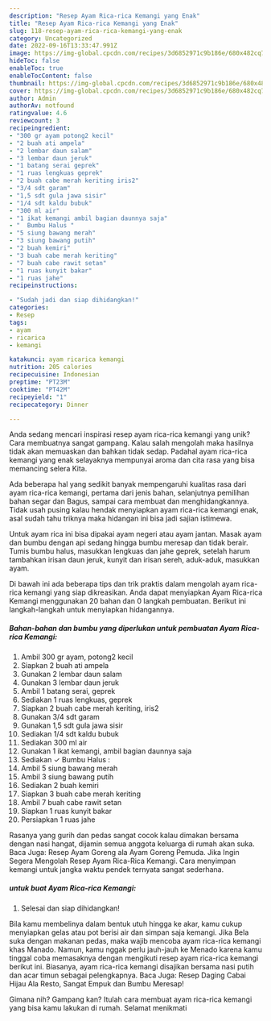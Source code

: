 ```yaml
---
description: "Resep Ayam Rica-rica Kemangi yang Enak"
title: "Resep Ayam Rica-rica Kemangi yang Enak"
slug: 118-resep-ayam-rica-rica-kemangi-yang-enak
category: Uncategorized
date: 2022-09-16T13:33:47.991Z
image: https://img-global.cpcdn.com/recipes/3d6852971c9b186e/680x482cq70/ayam-rica-rica-kemangi-foto-resep-utama.jpg
hideToc: false
enableToc: true
enableTocContent: false
thumbnail: https://img-global.cpcdn.com/recipes/3d6852971c9b186e/680x482cq70/ayam-rica-rica-kemangi-foto-resep-utama.jpg
cover: https://img-global.cpcdn.com/recipes/3d6852971c9b186e/680x482cq70/ayam-rica-rica-kemangi-foto-resep-utama.jpg
author: Admin
authorAv: notfound
ratingvalue: 4.6
reviewcount: 3
recipeingredient:
- "300 gr ayam potong2 kecil"
- "2 buah ati ampela"
- "2 lembar daun salam"
- "3 lembar daun jeruk"
- "1 batang serai geprek"
- "1 ruas lengkuas geprek"
- "2 buah cabe merah keriting iris2"
- "3/4 sdt garam"
- "1,5 sdt gula jawa sisir"
- "1/4 sdt kaldu bubuk"
- "300 ml air"
- "1 ikat kemangi ambil bagian daunnya saja"
- "  Bumbu Halus "
- "5 siung bawang merah"
- "3 siung bawang putih"
- "2 buah kemiri"
- "3 buah cabe merah keriting"
- "7 buah cabe rawit setan"
- "1 ruas kunyit bakar"
- "1 ruas jahe"
recipeinstructions:

- "Sudah jadi dan siap dihidangkan!"
categories:
- Resep
tags:
- ayam
- ricarica
- kemangi

katakunci: ayam ricarica kemangi 
nutrition: 205 calories
recipecuisine: Indonesian
preptime: "PT23M"
cooktime: "PT42M"
recipeyield: "1"
recipecategory: Dinner

---
```





Anda sedang mencari inspirasi resep ayam rica-rica kemangi yang unik? Cara membuatnya sangat gampang. Kalau salah mengolah maka hasilnya tidak akan memuaskan dan bahkan tidak sedap. Padahal ayam rica-rica kemangi yang enak selayaknya mempunyai aroma dan cita rasa yang bisa memancing selera Kita.





Ada beberapa hal yang sedikit banyak mempengaruhi kualitas rasa dari ayam rica-rica kemangi, pertama dari jenis bahan, selanjutnya pemilihan bahan segar dan Bagus, sampai cara membuat dan menghidangkannya. Tidak usah pusing kalau hendak menyiapkan ayam rica-rica kemangi enak,      asal sudah tahu triknya maka hidangan ini bisa jadi sajian istimewa.














Untuk ayam rica ini bisa dipakai ayam negeri atau ayam jantan. Masak ayam dan bumbu dengan api sedang hingga bumbu meresap dan tidak berair. Tumis bumbu halus, masukkan lengkuas dan jahe geprek, setelah harum tambahkan irisan daun jeruk, kunyit dan irisan sereh, aduk-aduk, masukkan ayam.






Di bawah ini ada beberapa tips dan trik praktis dalam mengolah ayam rica-rica kemangi yang siap dikreasikan. Anda dapat menyiapkan Ayam Rica-rica Kemangi menggunakan 20 bahan dan 0 langkah pembuatan. Berikut ini langkah-langkah untuk menyiapkan hidangannya.

<!--inarticleads1-->

##### Bahan-bahan dan bumbu yang diperlukan untuk pembuatan Ayam Rica-rica Kemangi:

1. Ambil 300 gr ayam, potong2 kecil
1. Siapkan 2 buah ati ampela
1. Gunakan 2 lembar daun salam
1. Gunakan 3 lembar daun jeruk
1. Ambil 1 batang serai, geprek
1. Sediakan 1 ruas lengkuas, geprek
1. Siapkan 2 buah cabe merah keriting, iris2
1. Gunakan 3/4 sdt garam
1. Gunakan 1,5 sdt gula jawa sisir
1. Sediakan 1/4 sdt kaldu bubuk
1. Sediakan 300 ml air
1. Gunakan 1 ikat kemangi, ambil bagian daunnya saja
1. Sediakan  ✓ Bumbu Halus :
1. Ambil 5 siung bawang merah
1. Ambil 3 siung bawang putih
1. Sediakan 2 buah kemiri
1. Siapkan 3 buah cabe merah keriting
1. Ambil 7 buah cabe rawit setan
1. Siapkan 1 ruas kunyit bakar
1. Persiapkan 1 ruas jahe


Rasanya yang gurih dan pedas sangat cocok kalau dimakan bersama dengan nasi hangat, dijamin semua anggota keluarga di rumah akan suka. Baca Juga: Resep Ayam Goreng ala Ayam Goreng Pemuda. Jika Ingin Segera Mengolah Resep Ayam Rica-Rica Kemangi. Cara menyimpan kemangi untuk jangka waktu pendek ternyata sangat sederhana. 

<!--inarticleads2-->

#####  untuk buat Ayam Rica-rica Kemangi:


1. Selesai dan siap dihidangkan!

Bila kamu membelinya dalam bentuk utuh hingga ke akar, kamu cukup menyiapkan gelas atau pot berisi air dan simpan saja kemangi. Jika Bela suka dengan makanan pedas, maka wajib mencoba ayam rica-rica kemangi khas Manado. Namun, kamu nggak perlu jauh-jauh ke Menado karena kamu tinggal coba memasaknya dengan mengikuti resep ayam rica-rica kemangi berikut ini. Biasanya, ayam rica-rica kemangi disajikan bersama nasi putih dan acar timun sebagai pelengkapnya. Baca Juga: Resep Daging Cabai Hijau Ala Resto, Sangat Empuk dan Bumbu Meresap! 

Gimana nih? Gampang kan? Itulah cara membuat ayam rica-rica kemangi yang bisa kamu lakukan di rumah. Selamat menikmati
